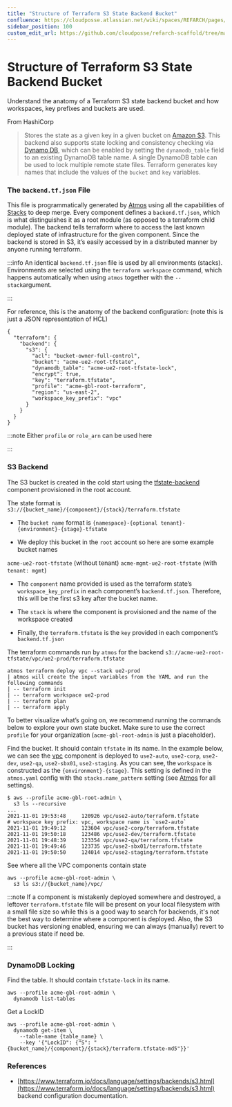 ```yaml
---
title: "Structure of Terraform S3 State Backend Bucket"
confluence: https://cloudposse.atlassian.net/wiki/spaces/REFARCH/pages/1191641221/Structure+of+Terraform+S3+State+Backend+Bucket
sidebar_position: 100
custom_edit_url: https://github.com/cloudposse/refarch-scaffold/tree/main/docs/docs/reference/structure-of-terraform-s3-state-backend-bucket.md
---
```


# Structure of Terraform S3 State Backend Bucket
Understand the anatomy of a Terraform S3 state backend bucket and how workspaces, key prefixes and buckets are used.

From HashiCorp

> Stores the state as a given key in a given bucket on [Amazon S3](https://aws.amazon.com/s3/). This backend also supports state locking and consistency checking via [Dynamo DB](https://aws.amazon.com/dynamodb/), which can be enabled by setting the `dynamodb_table` field to an existing DynamoDB table name. A single DynamoDB table can be used to lock multiple remote state files. Terraform generates key names that include the values of the `bucket` and `key` variables.

### The `backend.tf.json` File

This file is programmatically generated by [Atmos](/fundamentals/atmos) using all the capabilities of [Stacks](/fundamentals/stacks) to deep merge. Every component defines a `backend.tf.json`, which is what distinguishes it as a root module (as opposed to a terraform child module). The backend tells terraform where to access the last known deployed state of infrastructure for the given component. Since the backend is stored in S3, it’s easily accessed by in a distributed manner by anyone running terraform.

:::info
An identical `backend.tf.json` file is used by all environments (stacks). Environments are selected using the `terraform workspace` command, which happens automatically when using `atmos` together with the `--stack`argument.

:::

For reference, this is the anatomy of the backend configuration: (note this is just a JSON representation of HCL)

```
{
  "terraform": {
    "backend": {
      "s3": {
        "acl": "bucket-owner-full-control",
        "bucket": "acme-ue2-root-tfstate",
        "dynamodb_table": "acme-ue2-root-tfstate-lock",
        "encrypt": true,
        "key": "terraform.tfstate",
        "profile": "acme-gbl-root-terraform",
        "region": "us-east-2",
        "workspace_key_prefix": "vpc"
      }
    }
  }
}
```

:::note
Either `profile` or `role_arn` can be used here

:::

### S3 Backend

The S3 bucket is created in the cold start using the [tfstate-backend](/components/library/aws/tfstate-backend/) component provisioned in the root account.

The state format is `s3://{bucket_name}/{component}/{stack}/terraform.tfstate`

- The `bucket name` format is `{namespace}-{optional tenant}-{environment}-{stage}-tfstate`

- We deploy this bucket in the `root` account so here are some example bucket names

`acme-ue2-root-tfstate` (without tenant)
`acme-mgmt-ue2-root-tfstate` (with `tenant: mgmt`)

- The `component` name provided is used as the terraform state’s `workspace_key_prefix` in each component’s `backend.tf.json`. Therefore, this will be the first s3 key after the bucket name.

- The `stack` is where the component is provisioned and the name of the workspace created

- Finally, the `terraform.tfstate` is the `key` provided in each component’s `backend.tf.json`

The terraform commands run by `atmos` for the backend `s3://acme-ue2-root-tfstate/vpc/ue2-prod/terraform.tfstate`

```
atmos terraform deploy vpc --stack ue2-prod
| atmos will create the input variables from the YAML and run the following commands
| -- terraform init
| -- terraform workspace ue2-prod
| -- terraform plan
| -- terraform apply
```

To better visualize what’s going on, we recommend running the commands below to explore your own state bucket. Make sure to use the correct `profile` for your organization (`acme-gbl-root-admin` is just a placeholder).

Find the bucket. It should contain `tfstate` in its name. In the example below, we can see the [vpc](/components/library/aws/vpc/) component is deployed to `use2-auto`, `use2-corp`, `use2-dev`, `use2-qa`, `use2-sbx01`, `use2-staging`. As you can see, the `workspace` is constructed as the `{environment}-{stage}`. This setting is defined in the `atmos.yaml` config with the `stacks.name_pattern` setting (see [Atmos](/fundamentals/atmos) for all settings).

```
$ aws --profile acme-gbl-root-admin \
  s3 ls --recursive
...
2021-11-01 19:53:48     120926 vpc/use2-auto/terraform.tfstate        # workspace key prefix: vpc, workspace name is `use2-auto`
2021-11-01 19:49:12     123604 vpc/use2-corp/terraform.tfstate
2021-11-01 19:50:18     123486 vpc/use2-dev/terraform.tfstate
2021-11-01 19:48:39     123354 vpc/use2-qa/terraform.tfstate
2021-11-01 19:49:46     123735 vpc/use2-sbx01/terraform.tfstate
2021-11-01 19:50:50     124014 vpc/use2-staging/terraform.tfstate
```

See where all the VPC components contain state

```
aws --profile acme-gbl-root-admin \
  s3 ls s3://{bucket_name}/vpc/
```

:::note
If a component is mistakenly deployed somewhere and destroyed, a leftover `terraform.tfstate` file will be present on your local filesystem with a small file size so while this is a good way to search for backends, it's not the best way to determine where a component is deployed. Also, the S3 bucket has versioning enabled, ensuring we can always (manually) revert to a previous state if need be.

:::

### DynamoDB Locking

Find the table. It should contain `tfstate-lock` in its name.

```
aws --profile acme-gbl-root-admin \
  dynamodb list-tables
```

Get a LockID

```
aws --profile acme-gbl-root-admin \
  dynamodb get-item \
    --table-name {table_name} \
    --key '{"LockID": {"S": "{bucket_name}/{component}/{stack}/terraform.tfstate-md5"}}'
```

### References

- [https://www.terraform.io/docs/language/settings/backends/s3.html](https://www.terraform.io/docs/language/settings/backends/s3.html) backend configuration documentation.


